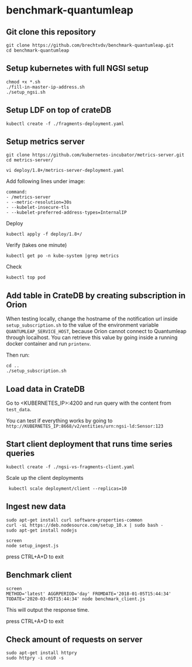 # benchmark-quantumleap

## Git clone this repository

```
git clone https://github.com/brechtvdv/benchmark-quantumleap.git
cd benchmark-quantumleap
```

## Setup kubernetes with full NGSI setup

```
chmod +x *.sh
./fill-in-master-ip-address.sh
./setup_ngsi.sh
```

## Setup LDF on top of crateDB

```
kubectl create -f ./fragments-deployment.yaml
```

## Setup metrics server

```
git clone https://github.com/kubernetes-incubator/metrics-server.git
cd metrics-server/
```

```
vi deploy/1.8+/metrics-server-deployment.yaml
```

Add following lines under image:
```
command:
- /metrics-server
- --metric-resolution=30s
- --kubelet-insecure-tls
- --kubelet-preferred-address-types=InternalIP
```

Deploy
```
kubectl apply -f deploy/1.8+/
```

Verify (takes one minute)
```
kubectl get po -n kube-system |grep metrics
```

Check 
```
kubectl top pod
```

## Add table in CrateDB by creating subscription in Orion

When testing locally, change the hostname of the notification url inside `setup_subscription.sh` to the value of the environment variable `QUANTUMLEAP_SERVICE_HOST`, because Orion cannot connect to Quantumleap through localhost. You can retrieve this value by going inside a running docker container and run `printenv`.

Then run:
```
cd ..
./setup_subscription.sh
```

## Load data in CrateDB

Go to <KUBERNETES_IP>:4200 and run query with the content from `test_data`.

You can test if everything works by going to `http://KUBERNETES_IP:8668/v2/entities/urn:ngsi-ld:Sensor:123`

## Start client deployment that runs time series queries

```
kubectl create -f ./ngsi-vs-fragments-client.yaml
```

Scale up the client deployments
```
 kubectl scale deployment/client --replicas=10
```

## Ingest new data

```
sudo apt-get install curl software-properties-common
curl -sL https://deb.nodesource.com/setup_10.x | sudo bash -
sudo apt-get install nodejs

screen
node setup_ingest.js
```

press CTRL+A+D to exit

## Benchmark client

```
screen
METHOD='latest' AGGRPERIOD='day' FROMDATE='2018-01-05T15:44:34' TODATE='2020-03-05T15:44:34' node benchmark_client.js
```

This will output the response time.

press CTRL+A+D to exit

## Check amount of requests on server

```
sudo apt-get install httpry
sudo httpry -i cni0 -s
```